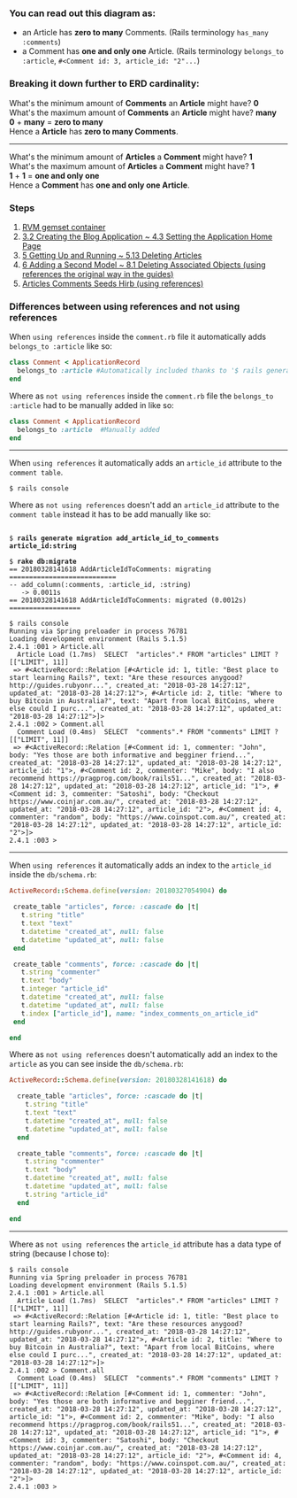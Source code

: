 ### You can read out this diagram as:
* an Article has **zero to many** Comments. (Rails terminology `has_many :comments`)
* a Comment has **one and only one** Article. (Rails terminology `belongs_to :article`, `#<Comment id: 3, article_id: "2"...`)

### Breaking it down further to ERD cardinality:

What's the minimum amount of **Comments** an **Article** might have? **0**<br/>
What's the maximum amount of **Comments** an **Article** might have? **many**<br/>
**0** + **many** = **zero to many**<br/>
Hence a **Article** has **zero to many Comments**.

---

What's the minimum amount of **Articles** a **Comment** might have? **1**<br/>
What's the maximum amount of **Articles** a **Comment** might have? **1**<br/>
**1** + **1** = **one and only one**<br/>
Hence a **Comment** has **one and only one Article**.

### Steps

1. [RVM gemset container](https://gist.github.com/JuliusRobertOppenheimer/c098915268af721d8e12bda9448d4e3d)
2. [3.2 Creating the Blog Application ~ 4.3 Setting the Application Home Page](https://gist.github.com/JuliusRobertOppenheimer/b65bf0edd298ad6a7b0ab8bdda5ea34d)
3. [5 Getting Up and Running ~ 5.13 Deleting Articles](https://gist.github.com/JuliusRobertOppenheimer/847f19c79c1b87907fb3898751d715c8)
4. [6 Adding a Second Model ~  8.1 Deleting Associated Objects (using references the original way in the guides) ](https://gist.github.com/JuliusRobertOppenheimer/9c96b8b7d4871fca6f55a3e1d3abb232)
5. [Articles Comments Seeds Hirb (using references) ](https://gist.github.com/JuliusRobertOppenheimer/94e544d1d2fc6fd52b0f91e4b2bd982f)

### Differences between using references and not using references

When `using references` inside the `comment.rb` file it automatically adds `belongs_to :article` like so:

```ruby
class Comment < ApplicationRecord
  belongs_to :article #Automatically included thanks to '$ rails generate model Comment commenter:string body:text article:reference'
end
```

Where as `not using references` inside the `comment.rb` file the `belongs_to :article` had to be manually added in like so:

```ruby
class Comment < ApplicationRecord
  belongs_to :article  #Manually added
end
```

---

When `using references` it automatically adds an `article_id` attribute to the `comment table`.

```
$ rails console

```


Where as `not using references` doesn't add an `article_id` attribute to the `comment table` instead it has to be add manually like so:

<pre><code>
$ <b>rails generate migration add_article_id_to_comments article_id:string</b>

$ <b>rake db:migrate</b>
== 20180328141618 AddArticleIdToComments: migrating ===========================
-- add_column(:comments, :article_id, :string)
   -> 0.0011s
== 20180328141618 AddArticleIdToComments: migrated (0.0012s) ==================
</pre></code>

```
$ rails console
Running via Spring preloader in process 76781
Loading development environment (Rails 5.1.5)
2.4.1 :001 > Article.all
  Article Load (1.7ms)  SELECT  "articles".* FROM "articles" LIMIT ?  [["LIMIT", 11]]
 => #<ActiveRecord::Relation [#<Article id: 1, title: "Best place to start learning Rails?", text: "Are these resources anygood? http://guides.rubyonr...", created_at: "2018-03-28 14:27:12", updated_at: "2018-03-28 14:27:12">, #<Article id: 2, title: "Where to buy Bitcoin in Australia?", text: "Apart from local BitCoins, where else could I purc...", created_at: "2018-03-28 14:27:12", updated_at: "2018-03-28 14:27:12">]>
2.4.1 :002 > Comment.all
  Comment Load (0.4ms)  SELECT  "comments".* FROM "comments" LIMIT ?  [["LIMIT", 11]]
 => #<ActiveRecord::Relation [#<Comment id: 1, commenter: "John", body: "Yes those are both informative and begginer friend...", created_at: "2018-03-28 14:27:12", updated_at: "2018-03-28 14:27:12", article_id: "1">, #<Comment id: 2, commenter: "Mike", body: "I also recommend https://pragprog.com/book/rails51...", created_at: "2018-03-28 14:27:12", updated_at: "2018-03-28 14:27:12", article_id: "1">, #<Comment id: 3, commenter: "Satoshi", body: "Checkout https://www.coinjar.com.au/", created_at: "2018-03-28 14:27:12", updated_at: "2018-03-28 14:27:12", article_id: "2">, #<Comment id: 4, commenter: "random", body: "https://www.coinspot.com.au/", created_at: "2018-03-28 14:27:12", updated_at: "2018-03-28 14:27:12", article_id: "2">]>
2.4.1 :003 >
```

---

When `using references` it automatically adds an index to the `article_id` inside the `db/schema.rb`:

```ruby
ActiveRecord::Schema.define(version: 20180327054904) do

 create_table "articles", force: :cascade do |t|
   t.string "title"
   t.text "text"
   t.datetime "created_at", null: false
   t.datetime "updated_at", null: false
 end

 create_table "comments", force: :cascade do |t|
   t.string "commenter"
   t.text "body"
   t.integer "article_id"
   t.datetime "created_at", null: false
   t.datetime "updated_at", null: false
   t.index ["article_id"], name: "index_comments_on_article_id"
 end

end
```

Where as `not using references` doesn't automatically add an index to the `article` as you can see inside the `db/schema.rb`:

```ruby
ActiveRecord::Schema.define(version: 20180328141618) do

  create_table "articles", force: :cascade do |t|
    t.string "title"
    t.text "text"
    t.datetime "created_at", null: false
    t.datetime "updated_at", null: false
  end

  create_table "comments", force: :cascade do |t|
    t.string "commenter"
    t.text "body"
    t.datetime "created_at", null: false
    t.datetime "updated_at", null: false
    t.string "article_id"
  end

end
```

---

Where as `not using references` the `article_id` attribute has a data type of string (because I chose to):

```
$ rails console
Running via Spring preloader in process 76781
Loading development environment (Rails 5.1.5)
2.4.1 :001 > Article.all
  Article Load (1.7ms)  SELECT  "articles".* FROM "articles" LIMIT ?  [["LIMIT", 11]]
 => #<ActiveRecord::Relation [#<Article id: 1, title: "Best place to start learning Rails?", text: "Are these resources anygood? http://guides.rubyonr...", created_at: "2018-03-28 14:27:12", updated_at: "2018-03-28 14:27:12">, #<Article id: 2, title: "Where to buy Bitcoin in Australia?", text: "Apart from local BitCoins, where else could I purc...", created_at: "2018-03-28 14:27:12", updated_at: "2018-03-28 14:27:12">]>
2.4.1 :002 > Comment.all
  Comment Load (0.4ms)  SELECT  "comments".* FROM "comments" LIMIT ?  [["LIMIT", 11]]
 => #<ActiveRecord::Relation [#<Comment id: 1, commenter: "John", body: "Yes those are both informative and begginer friend...", created_at: "2018-03-28 14:27:12", updated_at: "2018-03-28 14:27:12", article_id: "1">, #<Comment id: 2, commenter: "Mike", body: "I also recommend https://pragprog.com/book/rails51...", created_at: "2018-03-28 14:27:12", updated_at: "2018-03-28 14:27:12", article_id: "1">, #<Comment id: 3, commenter: "Satoshi", body: "Checkout https://www.coinjar.com.au/", created_at: "2018-03-28 14:27:12", updated_at: "2018-03-28 14:27:12", article_id: "2">, #<Comment id: 4, commenter: "random", body: "https://www.coinspot.com.au/", created_at: "2018-03-28 14:27:12", updated_at: "2018-03-28 14:27:12", article_id: "2">]>
2.4.1 :003 >
```
